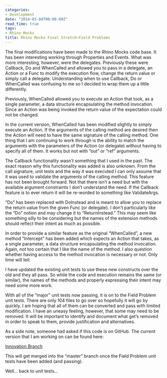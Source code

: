 ```yaml
---
categories:
- Development
date: "2014-03-04T00:00:00Z"
read_time: true
tags:
- Rhino Mocks
title: Rhino Mocks Final Stretch–Field Problems
---
```


The final modifications have been made to the Rhino Mocks code base. It has been interesting working through Properties and Events. 
What was more interesting, however, were the delegates. Previously these were Callback, Do and WhenCalled and allowed you to pass in a delegate, 
an Action or a Func to modify the execution flow, change the return value or simply call a delegate. 
Understanding when to use Callback, Do or WhenCalled was confusing to me so I decided to wrap them up a little differently.

Previously, WhenCalled allowed you to execute an Action that took, as a single parameter, a data structure encapsulating the method invocation. 
Since an Action was being invoked the return value of the expectation could not be changed.

In the current version, WhenCalled has been modified slightly to simply execute an Action. 
If the arguments of the calling method are desired then the Action will need to have the same signature of the calling method. 
One thing that I am continuing to work through is the ability to match the arguments with the parameters of the Action (or delegate) without having 
to specify all of them. It works but not with “out” or “ref” arguments.

The Callback functionality wasn’t something that I used in the past. The exact reason why this functionality was added is also unknown. 
From the call signature, unit tests and the way it was executed I can only assume that it was used to validate the arguments of the calling method. 
This feature has not been brought forward. Not that there isn’t a need but with the available argument constraints I don’t understand the need. 
If the Callback feature is to ever return it will be re-worded to something like ValidateArgs.

“Do” has been replaced with DoInstead and is meant to allow you to replace the return value from the given Func (or delegate). 
I don’t particularly like the “Do” notion and may change it to “ReturnInstead.” 
This may seem like something silly to be considering but the names of the extension methods should reflect their intent as much as possible.

In order to provide a similar feature as the original “WhenCalled”, a new method “Intercept” has been added which expects an Action that takes, as a single parameter, 
a data structure encapsulating the method invocation. Again, not too certain that I like the name of the method. 
I also question whether having access to the method invocation is necessary or not. Only time will tell.

I have updated the existing unit tests to use these new constructs over the old and they all pass. 
So while the code and execution remains the same (or similar), the names of the methods and properly expressing their intent may need some more work.

With all of the “major” unit tests now passing, it is on to the Field Problem unit tests. 
There are only 104 files to go over so hopefully it will go by quickly. I am hoping that all of them can be converted and pass with limited modification. 
I have an uneasy feeling, however, that some may need to be removed. 
It will be important to identify and document what get’s removed in order to speak to them, provide justification and alternatives.

As a side note, someone had asked if this code is on GitHub. The current version that I am working on can be found here:

[Innovation Branch](https://github.com/meisinger/rhino-mocks/tree/innovation)

This will get merged into the “master” branch once the Field Problem unit tests have been added (and passing).

Well… back to unit tests…

